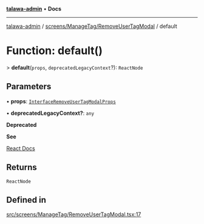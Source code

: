 [**talawa-admin**](../../../../README.md) • **Docs**

***

[talawa-admin](../../../../modules.md) / [screens/ManageTag/RemoveUserTagModal](../README.md) / default

# Function: default()

\> **default**(`props`, `deprecatedLegacyContext`?): `ReactNode`

## Parameters

• **props**: [`InterfaceRemoveUserTagModalProps`](../interfaces/InterfaceRemoveUserTagModalProps.md)

• **deprecatedLegacyContext?**: `any`

**Deprecated**

**See**

[React Docs](https://legacy.reactjs.org/docs/legacy-context.html#referencing-context-in-lifecycle-methods)

## Returns

`ReactNode`

## Defined in

[src/screens/ManageTag/RemoveUserTagModal.tsx:17](https://github.com/PalisadoesFoundation/talawa-admin/blob/c49a58cefb47697eb25ed53aa1ef6d685c772d3e/src/screens/ManageTag/RemoveUserTagModal.tsx#L17)
